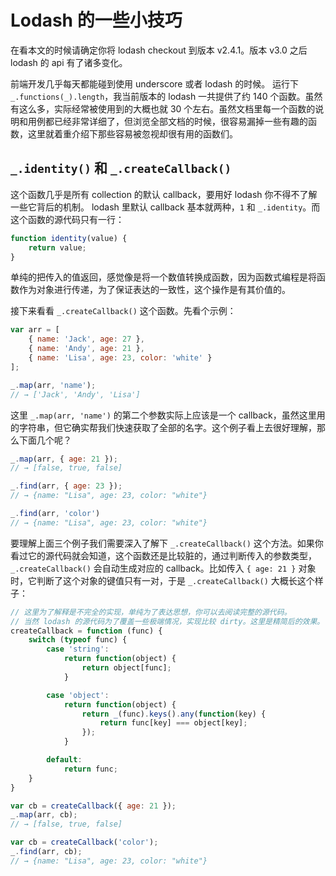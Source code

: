 # Lodash 的一些小技巧

在看本文的时候请确定你将 lodash checkout 到版本 v2.4.1。版本 v3.0 之后 lodash 的 api 有了诸多变化。

前端开发几乎每天都能碰到使用 underscore 或者 lodash 的时候。
运行下 `_.functions(_).length`，我当前版本的 lodash 一共提供了约 140 个函数。虽然有这么多，实际经常被使用到的大概也就 30 个左右。虽然文档里每一个函数的说明和用例都已经非常详细了，但浏览全部文档的时候，很容易漏掉一些有趣的函数，这里就着重介绍下那些容易被忽视却很有用的函数们。

## `_.identity()` 和 `_.createCallback()`

这个函数几乎是所有 collection 的默认 callback，要用好 lodash 你不得不了解一些它背后的机制。
lodash 里默认 callback 基本就两种，`1` 和 `_.identity`。而这个函数的源代码只有一行：

```javascript
function identity(value) {
    return value;
}
```

单纯的把传入的值返回，感觉像是将一个数值转换成函数，因为函数式编程是将函数作为对象进行传递，为了保证表达的一致性，这个操作是有其价值的。

接下来看看 `_.createCallback()` 这个函数。先看个示例：

```javascript
var arr = [
    { name: 'Jack', age: 27 },
    { name: 'Andy', age: 21 },
    { name: 'Lisa', age: 23, color: 'white' }
];

_.map(arr, 'name');
// → ['Jack', 'Andy', 'Lisa']
```

这里 `_.map(arr, 'name')` 的第二个参数实际上应该是一个 callback，虽然这里用的字符串，但它确实帮我们快速获取了全部的名字。这个例子看上去很好理解，那么下面几个呢？

```javascript
_.map(arr, { age: 21 });
// → [false, true, false]

_.find(arr, { age: 23 });
// → {name: "Lisa", age: 23, color: "white"}

_.find(arr, 'color')
// → {name: "Lisa", age: 23, color: "white"}
```

要理解上面三个例子我们需要深入了解下 `_.createCallback()` 这个方法。如果你看过它的源代码就会知道，这个函数还是比较脏的，通过判断传入的参数类型，`_.createCallback()` 会自动生成对应的 callback。比如传入 `{ age: 21 }` 对象时，它判断了这个对象的键值只有一对，于是 `_.createCallback()` 大概长这个样子：

```javascript
// 这里为了解释是不完全的实现，单纯为了表达思想，你可以去阅读完整的源代码。
// 当然 lodash 的源代码为了覆盖一些极端情况，实现比较 dirty。这里是精简后的效果。
createCallback = function (func) {
    switch (typeof func) {
        case 'string':
            return function(object) {
                return object[func];
            }

        case 'object':
            return function(object) {
                return _(func).keys().any(function(key) {
                    return func[key] === object[key];
                });
            }

        default:
            return func;
    }
}

var cb = createCallback({ age: 21 });
_.map(arr, cb);
// → [false, true, false]

var cb = createCallback('color');
_.find(arr, cb);
// → {name: "Lisa", age: 23, color: "white"}
```

